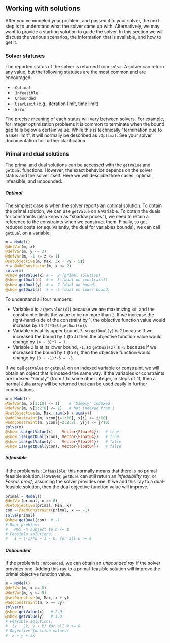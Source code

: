 ## Working with solutions

After you've modeled your problem, and passed it to your solver, the next step is to understand what the solver came up with. Alternatively, we may want to provide a starting solution to guide the solver. In this section we will discuss the various scenarios, the information that is available, and how to get it.

### Solver statuses

The reported status of the solver is returned from `solve`. A solver can return any value, but the following statuses are the most common and are encouraged:

 * `:Optimal`
 * `:Infeasible`
 * `:Unbounded`
 * `:UserLimit` (e.g., iteration limit, time limit)
 * `:Error`

The precise meaning of each status will vary between solvers. For example, for integer optimization problems it is common to terminate when the bound gap falls below a certain value. While this is technically "termination due to a user limit", it will normally be described as `:Optimal`. See your solver documentation for further clarification.

### Primal and dual solutions

The primal and dual solutions can be accessed with the `getValue` and `getDual` functions. However, the exact behavior depends on the solver status and the solver itself. Here we will describe three cases: optimal, infeasible, and unbounded.

##### Optimal

The simplest case is when the solver reports an optimal solution. To obtain the primal solution, we can use `getValue` on a variable. To obtain the duals for constraints (also known as "shadow prices"), we need to retain a reference to the constraints when we construct them. Finally, to get reduced costs (or equivalently, the dual for variables bounds), we can call `getDual` on a variable.
```julia
m = Model()
@defVar(m, x)
@defVar(m, y <= 3)
@defVar(m, -1 <= z <= 1)
@setObjective(m, Max, 3x + 7y - 5z)
π = @addConstraint(m, x <= 2)
solve(m)
@show getValue(x) # =  2 (primal solution)
@show getDual(π)  # =  3 (dual on constraint)
@show getDual(y)  # =  7 (dual on bound)
@show getDual(z)  # = -5 (dual on lower bound)
```
To understand all four numbers:
* Variable `x` is `2` (`getValue(x)`) because we are maximizing `3x`, and the constraint `π` limits the value to be no more than `2`. If we increase the right-hand-side of the constraint by 1, the objective function value would increase by `(3-2)*3=3` (`getDual(π)`).
* Variable `y` is at its upper bound, `3`, so `getDual(y)` is `7` because if we increased the bound by `1` (to `4`) then the objective function value would change by `(4 - 3)*7 = 7`.
* Variable `z` is at its lower bound, `-1`, so `getDual(z)` is `-5` because if we increased the bound by `1` (to `0`), then the objective function would change by `(0 - -1)*-5 = -5`.

If we call `getValue` or `getDual` on an indexed variable or constraint, we will obtain an object that is indexed the same way. If the variables or constraints are indexed "simply" (from `1` to some other integer, in steps of 1), then a normal Julia array will be returned that can be used easily in further computations.
```julia
m = Model()
@defVar(m, x[1:10] <= 1)    # "Simply" indexed
@defVar(m, y[2:2:8] <= 1)   # Not indexed from 1
@setObjective(m, Max, sum(x) + sum(y))
@addConstraint(m, xcon[i=1:10], x[i] <= i/10)
@addConstraint(m, ycon[j=2:2:8], y[j] <= j/10)
solve(m)
@show isa(getValue(x),   Vector{Float64})   # true
@show isa(getDual(xcon), Vector{Float64})   # true
@show isa(getValue(y),   Vector{Float64})   # false
@show isa(getDual(ycon), Vector{Float64})   # false
```

##### Infeasible

If the problem is `:Infeasible`, this normally means that there is no primal feasible solution. However, `getDual` can still return an *infeasibility ray*, or *Farkas proof*, assuming the solver provides one. If we add this ray to a dual-feasible solution, then the dual objective function value will improve.
```julia
primal = Model()
@defVar(primal, x >= 0)
@setObjective(primal, Min, x)
con = @addConstraint(primal, x == -1)
solve(primal)
@show getDual(con)  # -1
# Dual problem:
#   Max -π subject to π <= 1
# Feasible solutions:
#   1 + (-1)*k = 1 - k, for all k >= 0
```

##### Unbounded

If the problem is `:Unbounded`, we can obtain an *unbounded ray* if the solver provides one. Adding this ray to a primal-feasible solution will improve the primal objective function value.
```julia
m = Model()
@defVar(m, x >= 0)
@defVar(m, y >= 0)
@setObjective(m, Max, x + y)
@addConstraint(m, x == 2y)
solve(m)
@show getValue(x)   # 2.0
@show getValue(y)   # 1.0
# Feasible solutions:
#  (x + 2k, y + k) for all k >= 0
# Objective function values:
#  x + y + 3k
```
